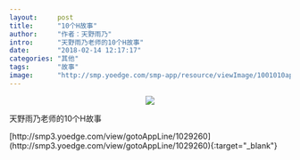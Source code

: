 ```yaml
---
layout:     post
title:      "10个H故事"
author:     "作者：天野雨乃"
intro:      "天野雨乃老师的10个H故事"
date:       "2018-02-14 12:17:17"
categories: "其他"
tags:       "故事"
image:      "http://smp.yoedge.com/smp-app/resource/viewImage/1001010appline.png"
---
```

<div style="text-align: center">
<p><img src="http://smp.yoedge.com/smp-app/resource/viewImage/1001010appline.png"/></p>
</div>
<p class="post-meta">
<span>天野雨乃老师的10个H故事</span>
</p>
[http://smp3.yoedge.com/view/gotoAppLine/1029260](http://smp3.yoedge.com/view/gotoAppLine/1029260){:target="_blank"}


